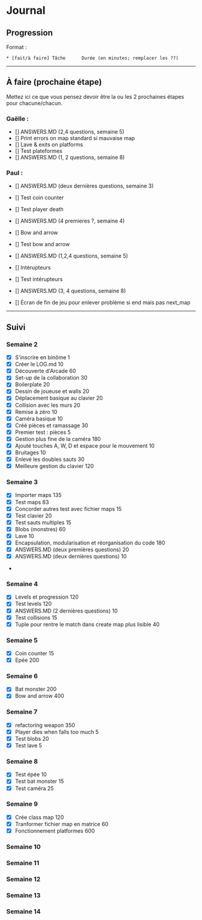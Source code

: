 # Journal

## Progression

Format :

    * [fait/à faire] Tâche      Durée (en minutes; remplacer les ??)

---

## À faire (prochaine étape)

Mettez ici ce que vous pensez devoir être la ou les 2 prochaines étapes pour chacune/chacun.

### Gaëlle : 
* [] ANSWERS.MD (2,4 questions, semaine 5)
* [] Print errors on map standard si mauvaise map
* [] Lave & exits on platforms
* [] Test plateformes
* [] ANSWERS.MD (1, 2 questions, semaine 8)


### Paul : 


* [] ANSWERS.MD (deux dernières questions, semaine 3)
* [] Test coin counter
* [] Test player death
* [] ANSWERS.MD (4 premieres ?, semaine 4)
* [] Bow and arrow
* [] Test bow and arrow
* [] ANSWERS.MD (1,2,4 questions, semaine 5)
* [] Intérupteurs
* [] Test intérupteurs
* [] ANSWERS.MD (3, 4 questions, semaine 8)

* [] Écran de fin de jeu pour enlever problème si end mais pas next_map


---

## Suivi

### Semaine 2

* [x] S'inscrire en binôme                                             1
* [x] Créer le LOG.md                                                 10
* [x] Découverte d'Arcade                                             60
* [x] Set-up de la collaboration                                      30
* [x] Boilerplate                                                     20
* [x] Dessin de joueuse et walls                                      20
* [x] Déplacement basique au clavier                                  20
* [x] Collision avec les murs                                         20
* [x] Remise à zéro                                                   10
* [x] Caméra basique                                                  10
* [x] Créé pièces et ramassage                                        30
* [x] Premier test : pièces                                            5
* [x] Gestion plus fine de la caméra                                 180
* [x] Ajouté touches A, W, D et espace pour le mouvement              10
* [x] Bruitages                                                       10
* [x] Enlevé les doubles sauts                                        30
* [x] Meilleure gestion du clavier                                   120

### Semaine 3

* [x] Importer maps                                                  135
* [x] Test maps                                                       83
* [x] Concorder autres test avec fichier maps                         15
* [x] Test clavier                                                    20
* [x] Test sauts multiples                                            15
* [x] Blobs (monstres)                                                60
* [x] Lave                                                            10
* [x] Encapsulation, modularisation et réorganisation du code        180    
* [x] ANSWERS.MD (deux premières questions)                           20 
* [x] ANSWERS.MD (deux dernières questions)                           10
* 

### Semaine 4

* [x] Levels et progression                                          120
* [x] Test levels                                                    120
* [x] ANSWERS.MD (2 dernières questions)                              10
* [x] Test collisions                                                 15
* [x] Tuple pour rentre le match dans create map plus lisible         40

### Semaine 5

* [x] Coin counter                                                    15
* [x] Epée                                                           200

### Semaine 6

* [x] Bat monster                                                    200 
* [x] Bow and arrow                                                  400

### Semaine 7

* [x] refactoring weapon                                             350
* [x] Player dies when falls too much                                  5
* [x] Test blobs                                                      20                          
* [x] Test lave                                                        5

### Semaine 8

* [x] Test épée                                                       10
* [x] Test bat monster                                                15
* [x] Test caméra                                                     25

### Semaine 9

* [x] Crée class map                                                 120
* [x] Tranformer fichier map en matrice                               60
* [x] Fonctionnement platformes                                      600

### Semaine 10

### Semaine 11

### Semaine 12

### Semaine 13

### Semaine 14